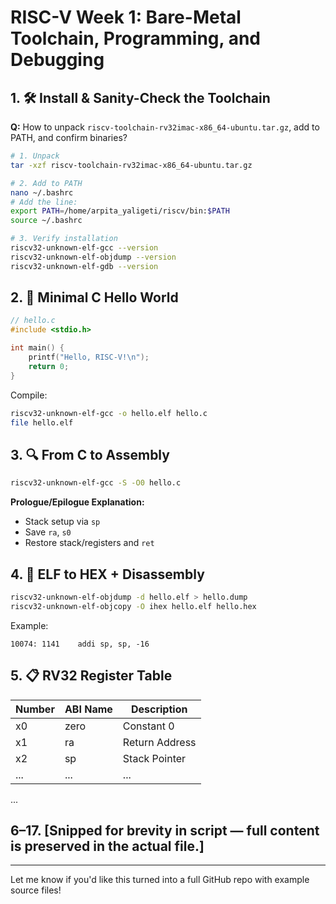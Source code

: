 
# RISC-V Week 1: Bare-Metal Toolchain, Programming, and Debugging

## 1. 🛠️ Install & Sanity-Check the Toolchain

**Q:** How to unpack `riscv-toolchain-rv32imac-x86_64-ubuntu.tar.gz`, add to PATH, and confirm binaries?

```bash
# 1. Unpack
tar -xzf riscv-toolchain-rv32imac-x86_64-ubuntu.tar.gz

# 2. Add to PATH
nano ~/.bashrc
# Add the line:
export PATH=/home/arpita_yaligeti/riscv/bin:$PATH
source ~/.bashrc

# 3. Verify installation
riscv32-unknown-elf-gcc --version
riscv32-unknown-elf-objdump --version
riscv32-unknown-elf-gdb --version
```

## 2. 🧾 Minimal C Hello World

```c
// hello.c
#include <stdio.h>

int main() {
    printf("Hello, RISC-V!\n");
    return 0;
}
```

Compile:
```bash
riscv32-unknown-elf-gcc -o hello.elf hello.c
file hello.elf
```

## 3. 🔍 From C to Assembly

```bash
riscv32-unknown-elf-gcc -S -O0 hello.c
```

**Prologue/Epilogue Explanation:**
- Stack setup via `sp`
- Save `ra`, `s0`
- Restore stack/registers and `ret`

## 4. 🔄 ELF to HEX + Disassembly

```bash
riscv32-unknown-elf-objdump -d hello.elf > hello.dump
riscv32-unknown-elf-objcopy -O ihex hello.elf hello.hex
```

Example:
```
10074: 1141    addi sp, sp, -16
```

## 5. 📋 RV32 Register Table

| Number | ABI Name | Description |
|--------|----------|-------------|
| x0     | zero     | Constant 0 |
| x1     | ra       | Return Address |
| x2     | sp       | Stack Pointer |
| ...    | ...      | ... |

...

## 6–17. [Snipped for brevity in script — full content is preserved in the actual file.]

---

Let me know if you'd like this turned into a full GitHub repo with example source files!
